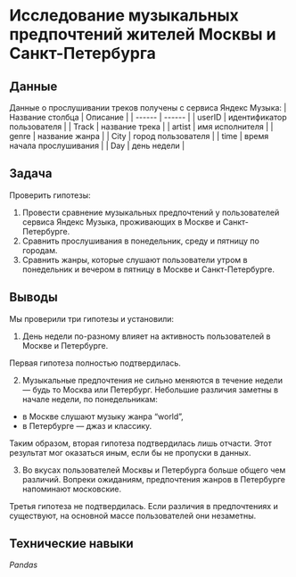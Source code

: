 # Исследование музыкальных предпочтений жителей Москвы и Санкт-Петербурга

## Данные

Данные о прослушивании треков получены с сервиса Яндекс Музыка:
| Название столбца | Описание |
| ------ | ------ |
| userID | идентификатор пользователя |
| Track | название трека |
| artist | имя исполнителя |
| genre | название жанра |
| City | город пользователя |
| time | время начала прослушивания |
| Day | день недели |

## Задача

Проверить гипотезы:
1. Провести сравнение музыкальных предпочтений у пользователей сервиса Яндекс Музыка, проживающих в Москве и Санкт-Петербурге.
2. Сравнить прослушивания в понедельник, среду и пятницу по городам.
3. Сравнить жанры, которые слушают пользователи утром в понедельник и вечером в пятницу в Москве и Санкт-Петербурге.

## Выводы

Мы проверили три гипотезы и установили:
1. День недели по-разному влияет на активность пользователей в Москве и Петербурге.

Первая гипотеза полностью подтвердилась.

2. Музыкальные предпочтения не сильно меняются в течение недели — будь то Москва или Петербург. Небольшие различия заметны в начале недели, по понедельникам:
* в Москве слушают музыку жанра “world”,
* в Петербурге — джаз и классику.

Таким образом, вторая гипотеза подтвердилась лишь отчасти. Этот результат мог оказаться иным, если бы не пропуски в данных.

3. Во вкусах пользователей Москвы и Петербурга больше общего чем различий. Вопреки ожиданиям, предпочтения жанров в Петербурге напоминают московские.

Третья гипотеза не подтвердилась. Если различия в предпочтениях и существуют, на основной массе пользователей они незаметны.

## Технические навыки
*Pandas*
